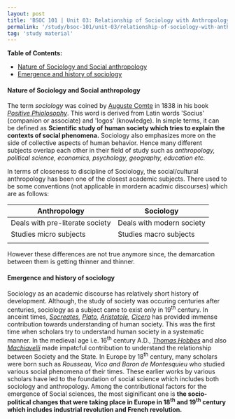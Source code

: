 ```yaml
---
layout: post
title: 'BSOC 101 | Unit 03: Relationship of Sociology with Anthropology'
permalink: '/study/bsoc-101/unit-03/relationship-of-sociology-with-anthropology.html'
tag: 'study material'
---
```


**Table of Contents:**

- [Nature of Sociology and Social anthropology](#nature-of-sociology-and-social-anthropology)
- [Emergence and history of sociology](#emergence-and-history-of-sociology)

#### Nature of Sociology and Social anthropology

The term *sociology* was coined by [Auguste Comte](/study/reference/people/auguste-comte) in 1838 in his book [*Positive Phiolosophy*](https://app.treasure.cloud/share/public/b6356ccc97b9d1a4724b019b8916ea6df564ef29b458dc876c63e6efdfe2cd34). This word is derived from Latin words 'Socius' (companion or associate) and 'logos' (knowledge). In simple terms, it can be defined as **Scientific study of human society which tries to explain the contexts of social phenomena.** Sociology also emphasizes more on the side of collective aspects of human behavior. Hence many different subjects overlap each other in their field of study such as *anthropology, political science, economics, psychology, geography, education etc.* 

In terms of closeness to discipline of Sociology, the social/cultural anthropology has been one of the closest academic subjects. There used to be some conventions (not applicable in mordern acadmic discourses) which are as follows:

| Anthropology                    | Sociology                 |
|---------------------------------|---------------------------|
| Deals with pre-literate society | Deals with modern society |
| Studies micro subjects          | Studies macro subjects    |
|                                 |                           |

However these differences are not true anymore since, the demarcation between them is getting thinner and thinner. 

#### Emergence and history of sociology

Sociology as an academic discourse has relatively short history of development. Although, the study of society was occuring centuries after centuries, sociology as a subject came to exist only in 19<sup>th</sup> century. In anceint times, *[Socreates](https://en.wikipedia.org/wiki/Socrates), [Plato](https://en.wikipedia.org/wiki/Plato), [Aristotole](https://en.wikipedia.org/wiki/Aristotle), [Cicero](https://en.wikipedia.org/wiki/Cicero)* has provided immense contribution towards understanding of human society. This was the first time when scholars try to understand human society in a systematic manner. In the medieval age i.e. 16<sup>th</sup> century A.D., *[Thomas Hobbes](/study/reference/people/thomas-hobbes.html)* and also *[Machiavelli](https://en.wikipedia.org/wiki/Niccol%C3%B2_Machiavelli)* made impatcful contribution to understand the relationship between Society and the State. In Europe by 18<sup>th</sup> century, many scholars were born such as *Rousseau, Vico and Baron de Montesquieu* who studied various social phenomena of their times. These earlier works by various scholars have led to the foundation of social science which includes both sociology and anthropology. Among the contributional factors for the emergence of Social sciences, the most siginificant one is **the socio-political changes that were taking place in Europe in 18<sup>th</sup> and 19<sup>th</sup> century which includes industrial revolution and French revolution.**
